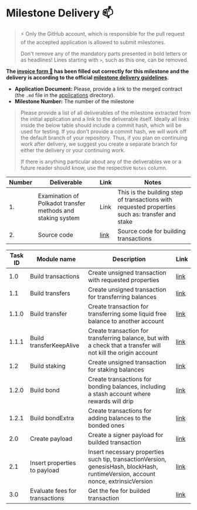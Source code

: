 # Milestone Delivery :mailbox:

> ⚡ Only the GitHub account, which is responsible for the pull request of the accepted application is allowed to submit milestones. 
> 
> Don't remove any of the mandatory parts presented in bold letters or as headlines! Lines starting with `>`, such as this one, can be removed.

**The [invoice form :pencil:](https://docs.google.com/forms/d/e/1FAIpQLSfmNYaoCgrxyhzgoKQ0ynQvnNRoTmgApz9NrMp-hd8mhIiO0A/viewform) has been filled out correctly for this milestone and the delivery is according to the official [milestone delivery guidelines](https://github.com/w3f/General-Grants-Program/blob/master/grants/milestone-deliverables-guidelines.md).**  

* **Application Document:** Please, provide a link to the merged contract (the `.md` file in the [applications](https://github.com/w3f/Open-Grants-Program/tree/master/applications) directory). 
* **Milestone Number:** The number of the milestone

> Please provide a list of all deliverables of the milestone extracted from the initial application and a link to the deliverable itself. Ideally all links inside the below table should include a commit hash, which will be used for testing. If you don't provide a commit hash, we will work off the default branch of your repository. Thus, if you plan on continuing work after delivery, we suggest you create a separate branch for either the delivery or your continuing work. 
> 
> If there is anything particular about any of the deliverables we or a future reader should know, use the respective `Notes` column.

| Number | Deliverable | Link | Notes |
| ------------- | ------------- | ------------- |------------- |
| 1. | Examination of Polkadot transfer methods and staking system|Link| This is the building step of transactions with requested properties such as: transfer and stake | 
| 2.  |Source code|[link ](https://gitlab.com/gregory.shabalov/citadel_core/-/blob/dev/imports/iPolkadot.js)| Source code for building transactions |



| Task ID | Module name | Description | Link |
| ------ | ----------- | ---- | ----- |
| 1.0 | Build transactions | Create unsigned transaction with requested properties| [link](https://github.com/Eranity/citadelpolkadot/blob/main/buildTransactions.js) |
| 1.1 | Build transfers | Create unsigned transaction for transferring balances | [link](https://github.com/Eranity/citadelpolkadot/blob/main/buildTransfer.js) |
| 1.1.0 | Build transfer | Create transaction for transferring some liquid free balance to another account | [link](https://github.com/Eranity/citadelpolkadot/blob/main/buildTransfer.js) |
| 1.1.1 | Build transferKeepAlive | Create transaction for transferring balance, but with a check that a transfer will not kill the origin account | [link](https://github.com/Eranity/citadelpolkadot/blob/main/buildTransfer.js) |
| 1.2 | Build staking | Create unsigned transaction for staking balances | [link](https://github.com/Eranity/citadelpolkadot/blob/main/buildStaking.js) |
| 1.2.0 | Build bond | Create transactions for bonding balances, including a stash account where rewards will drip | [link](https://github.com/Eranity/citadelpolkadot/blob/main/buildStaking.js) |
| 1.2.1 | Build bondExtra | Create transactions for adding balances to the bonded ones | [link](https://github.com/Eranity/citadelpolkadot/blob/main/buildStaking.js) |
| 2.0 | Create payload | Create a signer payload for builded transaction | [link](https://github.com/Eranity/citadelpolkadot/blob/main/payload.js) |
| 2.1 | Insert properties to payload | Insert necessary properties such tip, transactionVersion, genesisHash, blockHash, runtimeVersion, account nonce, extrinsicVersion | [link](https://github.com/Eranity/citadelpolkadot/blob/main/payload.js) |
| 3.0 | Evaluate fees for transactions | Get the fee for builded transaction| [link](https://github.com/Eranity/citadelpolkadot/blob/main/evaluateFee.js) |


